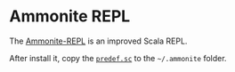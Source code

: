 Ammonite REPL
=============
The [Ammonite-REPL](http://ammonite.io/#Ammonite-REPL) is an improved Scala REPL.

After install it, copy the [`predef.sc`](predef.sc) to the `~/.ammonite` folder.


